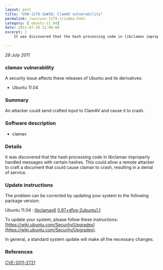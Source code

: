 ```yaml
---
layout: post
title: "USN-1179-1&#58; ClamAV vulnerability"
permalink: /usn/usn-1179-1/index.html
category: [ ubuntu-11.04]
date: 2011-07-28 12:00:00
excerpt: |
    It was discovered that the hash processing code in libclamav improperly handled messages with certain hashes. This could allow a remote attacker to craft a document that could cause clamav to crash, resulting in a denial of service. 
    
--- 
```

 
 

*28 July 2011*

### clamav vulnerability

A security issue affects these releases of Ubuntu and its derivatives:

* Ubuntu 11.04

### Summary

An attacker could send crafted input to ClamAV and cause it to crash.

### Software description

* clamav 

### Details

It was discovered that the hash processing code in libclamav improperly handled messages with certain hashes. This could allow a remote attacker to craft a document that could cause clamav to crash, resulting in a denial of service. 

### Update instructions

The problem can be corrected by updating your system to the following package version:

Ubuntu 11.04
 : [libclamav6](https://launchpad.net/ubuntu/+source/clamav) <span> [0.97+dfsg-2ubuntu1.1](https://launchpad.net/ubuntu/+source/clamav/0.97+dfsg-2ubuntu1.1) </span> 

To update your system, please follow these instructions: [https://wiki.ubuntu.com/Security/Upgrades](https://wiki.ubuntu.com/Security/Upgrades).

In general, a standard system update will make all the necessary changes. 

### References

 
 [CVE-2011-2721](http://people.ubuntu.com/~ubuntu-security/cve/CVE-2011-2721)
 

